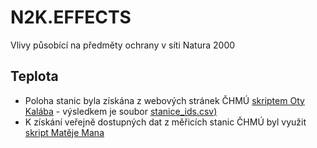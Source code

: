 # N2K.EFFECTS
Vlivy působící na předměty ochrany v síti Natura 2000

## Teplota
* Poloha stanic byla získána z webových stránek ČHMÚ [skriptem Oty Kalába](https://github.com/kalab-oto/chmu-poloha-stanic) - výsledkem je soubor [stanice_ids.csv)](https://github.com/jonasgaigr/N2K.EFFECTS/blob/main/stanice_ids.csv)
* K získání veřejně dostupných dat z měřicích stanic ČHMÚ byl využit [skript Matěje Mana](https://github.com/manmatej/chmu-process)
